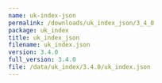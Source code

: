 ```yaml
---
name: uk-index-json
permalink: /downloads/uk_index_json/3_4_0
package: uk_index
title: uk_index_json
filename: uk_index.json
version: 3.4.0
full_version: 3.4.0
file: /data/uk_index/3.4.0/uk_index.json
---
```


